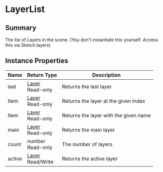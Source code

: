 
# LayerList

## Summary
The list of Layers in the scene. (You don't instantiate this yourself. Access this via Sketch.layers)


## Instance Properties

<table data-full-width="false">
<thead><tr><th>Name</th><th>Return Type</th><th>Description</th></tr></thead>
<tbody>
<tr><td>last</td><td><a href="layer.md">Layer</a><br>Read-only</td><td>Returns the last layer</td></tr>
<tr><td>Item</td><td><a href="layer.md">Layer</a><br>Read-only</td><td>Returns the layer at the given index</td></tr>
<tr><td>Item</td><td><a href="layer.md">Layer</a><br>Read-only</td><td>Returns the layer with the given name</td></tr>
<tr><td>main</td><td><a href="layer.md">Layer</a><br>Read-only</td><td>Returns the main layer</td></tr>
<tr><td>count</td><td>number<br>Read-only</td><td>The number of layers</td></tr>
<tr><td>active</td><td><a href="layer.md">Layer</a><br>Read/Write</td><td>Returns the active layer</td></tr>
</tbody></table>




